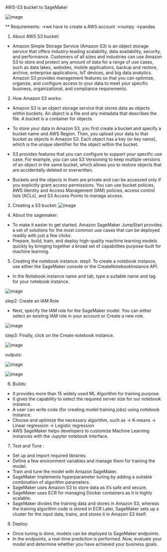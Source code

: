 AWS-S3 bucket to SageMaker

![image](https://user-images.githubusercontent.com/111189874/189472578-dd814e87-f81c-4c32-a9ce-fc2ee2df9f65.png)





** Requirements:
->we have to create a AWS account 
->numpy
->pandas


1. About AWS S3 bucket:
* Amazon Simple Storage Service (Amazon S3) is an object storage service that offers industry-leading scalability, data availability, security, and performance. Customers of all sizes and industries can use Amazon S3 to store and protect any amount of data for a range of use cases, such as data lakes, websites, mobile applications, backup and restore, archive, enterprise applications, IoT devices, and big data analytics. Amazon S3 provides management features so that you can optimize, organize, and configure access to your data to meet your specific business, organizational, and compliance requirements.

2. How Amazon S3 works:
* Amazon S3 is an object storage service that stores data as objects within buckets. An object is a file and any metadata that describes the file. A bucket is a container for objects.

* To store your data in Amazon S3, you first create a bucket and specify a bucket name and AWS Region. Then, you upload your data to that bucket as objects in Amazon S3. Each object has a key (or key name), which is the unique identifier for the object within the bucket.

* S3 provides features that you can configure to support your specific use case. For example, you can use S3 Versioning to keep multiple versions of an object in the same bucket, which allows you to restore objects that are accidentally deleted or overwritten.

* Buckets and the objects in them are private and can be accessed only if you explicitly grant access permissions. You can use bucket policies, AWS Identity and Access Management (IAM) policies, access control lists (ACLs), and S3 Access Points to manage access.

3. Creating a S3 bucket:
![image](https://user-images.githubusercontent.com/111189874/189471922-facd56f7-c7c8-43c3-b639-34973754f860.png)

4. About the sagemaker:
* To make it easier to get started, Amazon SageMaker JumpStart provides a set of solutions for the most common use cases that can be deployed readily with just a few clicks.
* Prepare, build, train, and deploy high-quality machine learning models quickly by bringing together a broad set of capabilities purpose-built for machine learning.


5. Creating the notebook instance:
 step1: To create a notebook instance, use either the SageMaker console or the CreateNotebookInstance API.
 * In the Notebook instance name and tab, type a suitable name and tag for your notebook instance.
 
 ![image](https://user-images.githubusercontent.com/111189874/189472366-f63e65bf-d8c0-48a7-ab72-9c56f839b1a8.png)

step2: Create an IAM Role
* Next, specify the IAM role for the SageMaker model. You can either select an existing IAM role in your account or Create a new role.

![image](https://user-images.githubusercontent.com/111189874/189472396-d0c51ee3-c015-4eb7-a385-618a3f94ecc4.png)

step3: Finally, click on the Create notebook instance.

![image](https://user-images.githubusercontent.com/111189874/189472427-2073be60-2021-4835-9c69-dc74cc89fbd1.png)


outputs:

![image](https://user-images.githubusercontent.com/111189874/189472460-d39e7137-6486-4800-9f82-afbfd5fbdc97.png)





![image](https://user-images.githubusercontent.com/111189874/189472112-7f06eb0b-5e1b-447f-a111-32fed8073bed.png)



6. Builds:
* It provides more than 15 widely used ML Algorithm for training purpose.
* It gives the capability to select the required server size for our notebook instance.
* A user can write code (for creating model training jobs) using notebook instance.
* Choose and optimize the necessary algorithm, such as
-> K-means
-> Linear regression
-> Logistic regression
* AWS SageMaker helps developers to customize Machine Learning instances with the Jupyter notebook interface.

7. Test and Tune :
* Set up and import required libraries.
* Define a few environment variables and manage them for training the model.
* Train and tune the model with Amazon SageMaker.
* SageMaker implements hyperparameter tuning by adding a suitable combination of algorithm parameters.
* SageMaker uses Amazon S3 to store data as it’s safe and secure.
* SageMaker uses ECR for managing Docker containers as it is highly scalable.
* SageMaker divides the training data and stores in Amazon S3, whereas the training algorithm code is stored in ECR
 Later, SageMaker sets up a cluster for the input data, trains, and stores it in Amazon S3 itself.
 
 8. Deploy:
* Once tuning is done, models can be deployed to SageMaker endpoints.
* In the endpoints, a real-time prediction is performed.
 Now, evaluate your model and determine whether you have achieved your business goals.
 
 




















